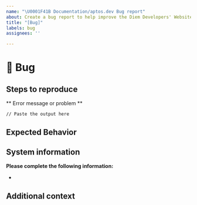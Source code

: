 ```yaml
---
name: "\U0001F41B Documentation/aptos.dev Bug report"
about: Create a bug report to help improve the Diem Developers' Website
title: "[Bug]"
labels: bug
assignees: ''

---
```


# 🐛 Bug

<!-- A clear and concise description of your issue with the documentation or website.
To report a security issue, please email security@aptoslabs.com. -->

## Steps to reproduce

<!-- Please include all steps to reproduce the issue -->

** Error message or problem **
```
// Paste the output here
```

## Expected Behavior

<!-- A clear and concise description of what you expected to happen. -->

## System information

**Please complete the following information:**
- <!-- Browser type and version -->

## Additional context

<!-- Add any other context about the problem here. -->
